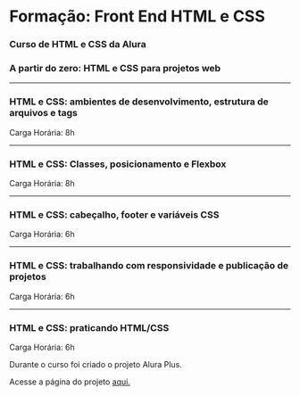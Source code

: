 # Formação: Front End HTML e CSS
### Curso de HTML e CSS da Alura
### A partir do zero: HTML e CSS para projetos web

---

### HTML e CSS: ambientes de desenvolvimento, estrutura de arquivos e tags
Carga Horária: 8h

---

### HTML e CSS: Classes, posicionamento e Flexbox
Carga Horária: 8h

---

### HTML e CSS: cabeçalho, footer e variáveis CSS
Carga Horária: 6h

---

### HTML e CSS: trabalhando com responsividade e publicação de projetos
Carga Horária: 6h

---

### HTML e CSS: praticando HTML/CSS
Carga Horária: 6h
<p>Durante o curso foi criado o projeto Alura Plus.</p>
<p>Acesse a página do projeto <a href="">aqui.</a></p>
